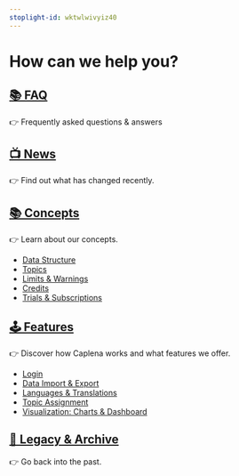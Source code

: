 ```yaml
---
stoplight-id: wktwlwivyiz40
---
```


# How can we help you?

## [📚 FAQ](FAQ.md) 
👉 Frequently asked questions & answers

## [📺 News](02-00-Changelog.md) 

👉 Find out what has changed recently.



## [📚 Concepts](03-00-Data-Structure.md)

👉 Learn about our concepts.

* [Data Structure](03-00-Data-Structure.md)
* [Topics](03-01-Topics.md)
* [Limits & Warnings](03-04-Limits-and-Warnings.md)
* [Credits](03-05-Credits.md)
* [Trials & Subscriptions](03-06-Subscriptions.md)


## [🕹 Features](04-00-Login.md)

👉 Discover how Caplena works and what features we offer.
* [Login](04-00-Login.md)
* [Data Import & Export](04-01-Import-Data.md)
* [Languages & Translations](09-01-Languages.md)
* [Topic Assignment](06-01-Fine-tuning-view.md)
* [Visualization: Charts & Dashboard](07-01-Creating-Charts.md)



## [📁 Legacy & Archive](02-00-V2-changes.md)

👉 Go back into the past.


